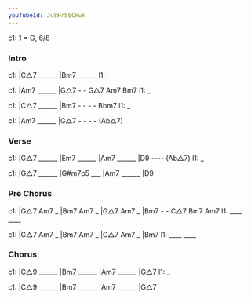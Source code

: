 ```yaml
---
youTubeId: Ju8Hr50Ckwk
---
```


c1: 1 = G, 6/8

### Intro

c1: |C△7 ______ |Bm7 ______ 
l1:  _

c1: |Am7 ______ |G△7 - - G△7 Am7 Bm7
l1:  _

c1: |C△7 ______ |Bm7 - - - - Bbm7 
l1:  _

c1: |Am7 ______ |G△7 - - - - (Ab△7)

### Verse

c1: |G△7 ______ |Em7 ______ |Am7 ______ |D9 ---- (Ab△7)
l1:  _

c1: |G△7 ______ |G#m7b5 ___ |Am7 ______ |D9

### Pre Chorus

c1: |G△7  Am7 _ |Bm7 Am7 _ |G△7  Am7 _ |Bm7 - - C△7 Bm7 Am7
l1:  ____        ____

c1: |G△7  Am7 _ |Bm7 Am7 _ |G△7  Am7 _ |Bm7
l1:  ____        ____

### Chorus

c1: |C△9 ______ |Bm7 ______ |Am7 ______ |G△7
l1:  _

c1: |C△9 ______ |Bm7 ______ |Am7 ______ |G△7